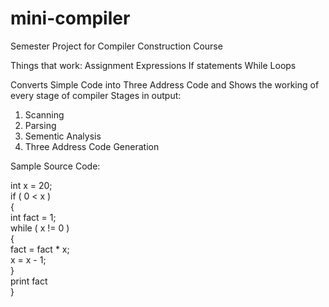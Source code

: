 # mini-compiler
Semester Project for Compiler Construction Course

Things that work:
Assignment Expressions
If statements
While Loops

Converts Simple Code into Three Address Code and Shows the working of every stage of compiler
Stages in output:
1. Scanning
2. Parsing
3. Sementic Analysis
4. Three Address Code Generation

Sample Source Code:

int x = 20;<br/>
if  ( 0 < x )<br/>
{<br/>
  int fact = 1;<br/>
  while ( x != 0 )<br/>
  {<br/>
    fact = fact * x;<br/>
    x = x - 1;<br/>
  }<br/>
  print fact<br/>
}<br/>
